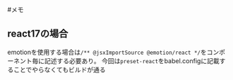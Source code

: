 #メモ
## react17の場合
emotionを使用する場合は`/** @jsxImportSource @emotion/react */`をコンポーネント毎に記述する必要あり。
今回は`preset-react`をbabel.configに記載することでやらなくてもビルドが通る